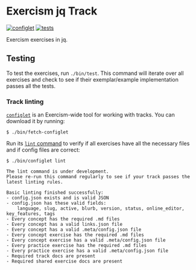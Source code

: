 # Exercism jq Track

[![configlet](https://github.com/exercism/jq/workflows/configlet/badge.svg)](https://github.com/exercism/jq/actions?query=workflow%3Aconfiglet) [![tests](https://github.com/exercism/jq/workflows/test/badge.svg)](https://github.com/exercism/jq/actions?query=workflow%3Atest)

Exercism exercises in jq.

## Testing

To test the exercises, run `./bin/test`.
This command will iterate over all exercises and check to see if their exemplar/example implementation passes all the tests.

### Track linting

[`configlet`](https://exercism.org/docs/building/configlet) is an Exercism-wide tool for working with tracks. You can download it by running:

```shell
$ ./bin/fetch-configlet
```

Run its [`lint` command](https://exercism.org/docs/building/configlet/lint) to verify if all exercises have all the necessary files and if config files are correct:

```shell
$ ./bin/configlet lint

The lint command is under development.
Please re-run this command regularly to see if your track passes the latest linting rules.

Basic linting finished successfully:
- config.json exists and is valid JSON
- config.json has these valid fields:
    language, slug, active, blurb, version, status, online_editor, key_features, tags
- Every concept has the required .md files
- Every concept has a valid links.json file
- Every concept has a valid .meta/config.json file
- Every concept exercise has the required .md files
- Every concept exercise has a valid .meta/config.json file
- Every practice exercise has the required .md files
- Every practice exercise has a valid .meta/config.json file
- Required track docs are present
- Required shared exercise docs are present
```
